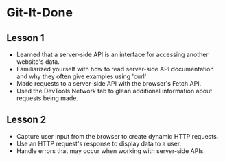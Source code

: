# Git-It-Done

## Lesson 1
* Learned that a server-side API is an interface for accessing another website's data.
* Familiarized yourself with how to read server-side API documentation and why they often give examples using 'curl'
* Made requests to a server-side API with the browser's Fetch API.
* Used the DevTools Network tab to glean additional information about requests being made.

## Lesson 2
* Capture user input from the browser to create dynamic HTTP requests.
* Use an HTTP request's response to display data to a user.
* Handle errors that may occur when working with server-side APIs.
